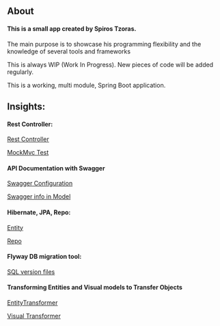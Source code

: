 ## About

#### This is a small app created  by Spiros Tzoras.

The main purpose is to showcase his programming flexibility and the knowledge of several tools and frameworks

This is always WIP (Work In Progress). New pieces of code will be added regularly.

This is a working, multi module, Spring Boot application. 

## Insights:

#### Rest Controller:

[Rest Controller](https://github.com/spirostz/spirosShowcase/blob/master/view/src/main/java/com/spiros/view/api/v1/UserController.java)

[MockMvc Test](https://github.com/spirostz/spirosShowcase/blob/master/view/src/test/java/com/spiros/view/api/v1/UserControllerTest.java)

#### API Documentation with Swagger

[Swagger Configuration](https://github.com/spirostz/spirosShowcase/blob/master/view/src/main/java/com/spiros/view/configuration/SwaggerConfiguration.java)

[Swagger info in Model](https://github.com/spirostz/spirosShowcase/blob/master/view/src/main/java/com/spiros/view/model/UserVo.java)

#### Hibernate, JPA, Repo:

[Entity](https://github.com/spirostz/spirosShowcase/blob/master/persistence/src/main/java/com/spiros/persistance/entity/UserEntity.java)

[Repo](https://github.com/spirostz/spirosShowcase/blob/master/persistence/src/main/java/com/spiros/persistance/repository/UserRepo.java)

#### Flyway DB migration tool:

[SQL version files](https://github.com/spirostz/spirosShowcase/tree/master/persistence/src/main/resources/db/migration)

#### Transforming Entities and Visual models to Transfer Objects

[EntityTransformer](https://github.com/spirostz/spirosShowcase/blob/master/persistence/src/main/java/com/spiros/persistance/transformer/UserTransformer.java)

[Visual Transformer](https://github.com/spirostz/spirosShowcase/blob/master/view/src/main/java/com/spiros/view/transformer/UserVoTransformer.java)
